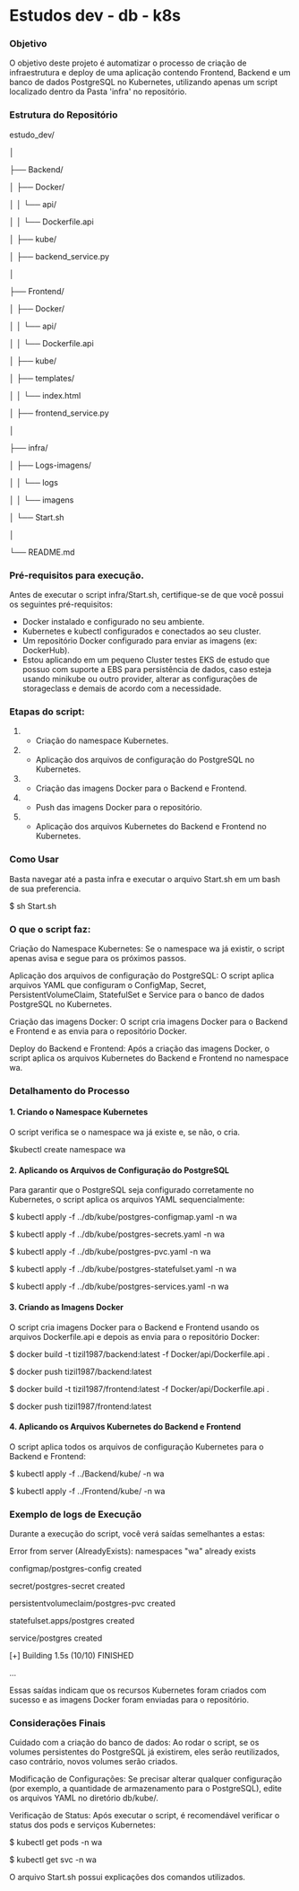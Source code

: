 ﻿
<h1> Estudos dev - db - k8s </h1>

<h3> Objetivo </h3>

O objetivo deste projeto é automatizar o processo de criação de infraestrutura e deploy de uma aplicação contendo Frontend, Backend e um banco de dados PostgreSQL no Kubernetes, utilizando apenas um script localizado dentro da Pasta 'infra' no repositório.

<h3> Estrutura do Repositório </h3>

estudo_dev/

│

├── Backend/

│   ├── Docker/

│   │   └── api/

│   │       └── Dockerfile.api

│   ├── kube/

│   ├── backend\_service.py

│

├── Frontend/

│   ├── Docker/

│   │   └── api/

│   │       └── Dockerfile.api

│   ├── kube/

│   ├── templates/

│   │   └── index.html

│   ├── frontend\_service.py

│

├── infra/

│   ├── Logs-imagens/

│   │   └── logs

│   │   └── imagens

│   └── Start.sh

│

└── README.md




<h3> Pré-requisitos para execução. </h3>

Antes de executar o script infra/Start.sh,  certifique-se de que você possui os seguintes pré-requisitos:

- Docker instalado e configurado no seu ambiente.
- Kubernetes e kubectl configurados e conectados ao seu cluster.
- Um repositório Docker configurado para enviar as imagens (ex: DockerHub).
- Estou aplicando em um pequeno Cluster testes EKS de estudo que possuo com suporte a EBS para persistência de dados, caso esteja usando minikube ou outro provider, alterar as configurações de storageclass e demais de acordo com a necessidade.



<h3>  Etapas do script: </h3>

1. - Criação do namespace Kubernetes.
2. - Aplicação dos arquivos de configuração do PostgreSQL no Kubernetes.
3. - Criação das imagens Docker para o Backend e Frontend.
4. - Push das imagens Docker para o repositório.
5. - Aplicação dos arquivos Kubernetes do Backend e Frontend no Kubernetes.




<h3> Como Usar </h3>

Basta navegar até a pasta infra e executar o arquivo Start.sh em um bash de sua preferencia.

$ sh Start.sh



<h3> O que o script faz: </h3>

Criação do Namespace Kubernetes: Se o namespace wa já existir, o script apenas avisa e segue para os próximos passos.

Aplicação dos arquivos de configuração do PostgreSQL: O script aplica arquivos YAML que configuram o ConfigMap, Secret, PersistentVolumeClaim, StatefulSet e Service para o banco de dados PostgreSQL no Kubernetes.

Criação das imagens Docker: O script cria imagens Docker para o Backend e Frontend e as envia para o repositório Docker.

Deploy do Backend e Frontend: Após a criação das imagens Docker, o script aplica os arquivos Kubernetes do Backend e Frontend no namespace wa.



<h3> Detalhamento do Processo </h3>


<h4> 1. Criando o Namespace Kubernetes </h4>

O script verifica se o namespace wa já existe e, se não, o cria.

$kubectl create namespace wa


<h4> 2. Aplicando os Arquivos de Configuração do PostgreSQL </h4>

Para garantir que o PostgreSQL seja configurado corretamente no Kubernetes, o script aplica os arquivos YAML sequencialmente:

$ kubectl apply -f ../db/kube/postgres-configmap.yaml -n wa

$ kubectl apply -f ../db/kube/postgres-secrets.yaml -n wa

$ kubectl apply -f ../db/kube/postgres-pvc.yaml -n wa

$ kubectl apply -f ../db/kube/postgres-statefulset.yaml -n wa

$ kubectl apply -f ../db/kube/postgres-services.yaml -n wa


<h4>3. Criando as Imagens Docker</h4>

O script cria imagens Docker para o Backend e Frontend usando os arquivos Dockerfile.api e depois as envia para o repositório Docker:

$ docker build -t tizil1987/backend:latest -f Docker/api/Dockerfile.api .

$ docker push tizil1987/backend:latest

$ docker build -t tizil1987/frontend:latest -f Docker/api/Dockerfile.api .

$ docker push tizil1987/frontend:latest


<h4> 4. Aplicando os Arquivos Kubernetes do Backend e Frontend </h4>

O script aplica todos os arquivos de configuração Kubernetes para o Backend e Frontend:

$ kubectl apply -f ../Backend/kube/ -n wa

$ kubectl apply -f ../Frontend/kube/ -n wa



<h3> Exemplo de logs de Execução </h3>

Durante a execução do script, você verá saídas semelhantes a estas:

Error from server (AlreadyExists): namespaces "wa" already exists

configmap/postgres-config created

secret/postgres-secret created

persistentvolumeclaim/postgres-pvc created

statefulset.apps/postgres created

service/postgres created

[+] Building 1.5s (10/10) FINISHED

...

Essas saídas indicam que os recursos Kubernetes foram criados com sucesso e as imagens Docker foram enviadas para o repositório.




<h3> Considerações Finais </h3>

Cuidado com a criação do banco de dados: Ao rodar o script, se os volumes persistentes do PostgreSQL já existirem, eles serão reutilizados, caso contrário, novos volumes serão criados.

Modificação de Configurações: Se precisar alterar qualquer configuração (por exemplo, a quantidade de armazenamento para o PostgreSQL), edite os arquivos YAML no diretório db/kube/.

Verificação de Status: Após executar o script, é recomendável verificar o status dos pods e serviços Kubernetes:

$ kubectl get pods -n wa

$ kubectl get svc -n wa

O arquivo Start.sh possui explicações dos comandos utilizados.
